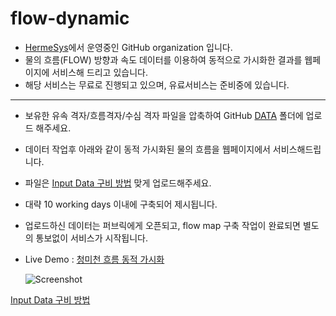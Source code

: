 # flow-dynamic
- [HermeSys](https://hermesys.cafe24.com/)에서 운영중인 GitHub organization 입니다.
- 물의 흐름(FLOW) 방향과 속도 데이터를 이용하여 동적으로 가시화한 결과를 웹페이지에 서비스해 드리고 있습니다.
- 해당 서비스는 무료로 진행되고 있으며, 유료서비스는 준비중에 있습니다.

 ---
 
- 보유한 유속 격자/흐름격자/수심 격자 파일을 압축하여 GitHub [DATA](https://github.com/hermesys2017/flow-dynamic/tree/main/DATA) 폴더에 업로드 해주세요.
- 데이터 작업후 아래와 같이 동적 가시화된 물의 흐름을 웹페이지에서 서비스해드립니다.
- 파일은 [Input Data 구비 방법](https://github.com/hermesys2017/flow-dynamic/wiki) 맞게 업로드해주세요.
- 대략 10 working days 이내에 구축되어 제시됩니다.
- 업로드하신 데이터는 퍼브릭에게 오픈되고, flow map 구축 작업이 완료되면 별도의 통보없이 서비스가 시작됩니다.

- Live Demo : [청미천 흐름 동적 가시화](http://210.92.123.200/flowmap/index_osim_G2D_Sample_20240307.html)
  
  ![Screenshot](/screenshots/Cheongmicheon_Dynamic_flow_20240321_1130.gif?raw=true)

[Input Data 구비 방법](https://github.com/hermesys2017/flow-dynamic/wiki)


